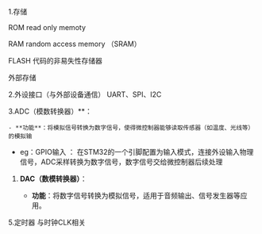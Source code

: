 1.存储


ROM  read only memoty

RAM random access memory
（SRAM）

FLASH 代码的非易失性存储器

外部存储

2.外设接口（与外部设备通信）
UART、SPI、I2C

3.ADC（模数转换器）**：
    
    - **功能**：将模拟信号转换为数字信号，使得微控制器能够读取传感器（如温度、光线等）的模拟输
- eg：GPIO输入   ：  在STM32的一个引脚配置为输入模式，连接外设输入物理信号，ADC采样转换为数字信号，数字信号交给微控制器后续处理
1. **DAC（数模转换器）**：
    
    - **功能**：将数字信号转换为模拟信号，适用于音频输出、信号发生器等应用。

5.定时器  与时钟CLK相关